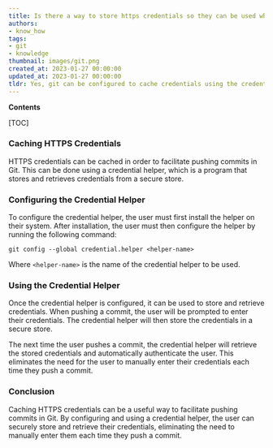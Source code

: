 ```yaml
---
title: Is there a way to store https credentials so they can be used when pushing commits?
authors:
- know_how
tags:
- git
- knowledge
thumbnail: images/git.png
created_at: 2023-01-27 00:00:00
updated_at: 2023-01-27 00:00:00
tldr: Yes, git can be configured to cache credentials using the credential.helper option.
---
```


**Contents**

[TOC]

### Caching HTTPS Credentials

HTTPS credentials can be cached in order to facilitate pushing commits in Git. This can be done using a credential helper, which is a program that stores and retrieves credentials from a secure store.

### Configuring the Credential Helper

To configure the credential helper, the user must first install the helper on their system. After installation, the user must then configure the helper by running the following command:

```git
git config --global credential.helper <helper-name>
```

Where `<helper-name>` is the name of the credential helper to be used.

### Using the Credential Helper

Once the credential helper is configured, it can be used to store and retrieve credentials. When pushing a commit, the user will be prompted to enter their credentials. The credential helper will then store the credentials in a secure store.

The next time the user pushes a commit, the credential helper will retrieve the stored credentials and automatically authenticate the user. This eliminates the need for the user to manually enter their credentials each time they push a commit.

### Conclusion

Caching HTTPS credentials can be a useful way to facilitate pushing commits in Git. By configuring and using a credential helper, the user can securely store and retrieve their credentials, eliminating the need to manually enter them each time they push a commit.
